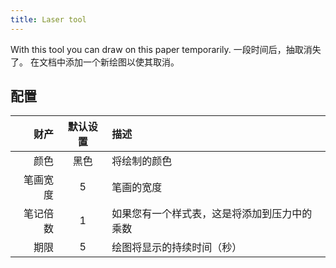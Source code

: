 ```yaml
---
title: Laser tool
---
```


With this tool you can draw on this paper temporarily. 一段时间后，抽取消失了。 在文档中添加一个新绘图以使其取消。

## 配置

|   财产 | 默认设置 | 描述                     |
| ---: | :--: | :--------------------- |
|   颜色 |  黑色  | 将绘制的颜色                 |
| 笔画宽度 |   5  | 笔画的宽度                  |
| 笔记倍数 |   1  | 如果您有一个样式表，这是将添加到压力中的乘数 |
|   期限 |   5  | 绘图将显示的持续时间（秒）          |
